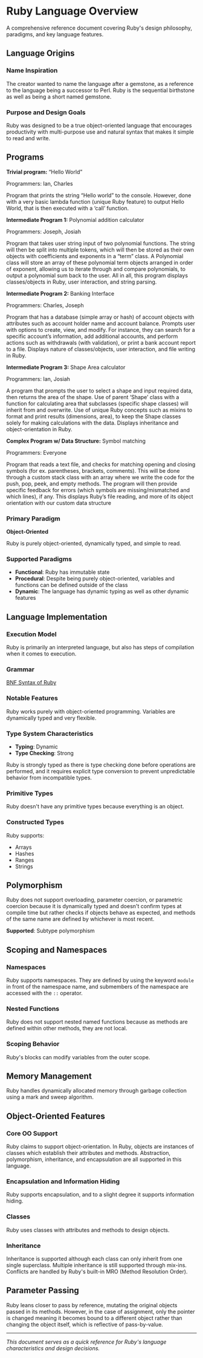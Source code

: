 # Ruby Language Overview

A comprehensive reference document covering Ruby's design philosophy, paradigms, and key language features.

## Language Origins

### Name Inspiration
The creator wanted to name the language after a gemstone, as a reference to the language being a successor to Perl. Ruby is the sequential birthstone as well as being a short named gemstone.

### Purpose and Design Goals
Ruby was designed to be a true object-oriented language that encourages productivity with multi-purpose use and natural syntax that makes it simple to read and write.

## Programs
**Trivial program:** “Hello World”

Programmers: Ian, Charles

Program that prints the string “Hello world” to the console. However, done with a very basic lambda function (unique Ruby feature) to output Hello World, that is then executed with a ‘call’ function.

**Intermediate Program 1:** Polynomial addition calculator

Programmers: Joseph, Josiah

Program that takes user string input of two polynomial functions. The string will then be split into multiple tokens, which will then be stored as their own objects with coefficients and exponents in a “term” class. A Polynomial class will store an array of these polynomial term objects arranged in order of exponent, allowing us to iterate through and compare polynomials, to output a polynomial sum back to the user. All in all, this program displays classes/objects in Ruby, user interaction, and string parsing.

**Intermediate Program 2:** Banking Interface

Programmers: Charles, Joseph

Program that has a database (simple array or hash) of account objects with attributes such as account holder name and account balance. Prompts user with options to create, view, and modify. For instance, they can search for a specific account’s information, add additional accounts, and perform actions such as withdrawals (with validation), or print a bank account report to a file. Displays nature of classes/objects, user interaction, and file writing in Ruby.

**Intermediate Program 3:** Shape Area calculator

Programmers: Ian, Josiah

A program that prompts the user to select a shape and input required data, then returns the area of the shape. Use of parent ‘Shape’ class with a function for calculating area that subclasses (specific shape classes) will inherit from and overwrite. Use of unique Ruby concepts such as mixins to format and print results (dimensions, area), to keep the Shape classes solely for making calculations with the data. Displays inheritance and object-orientation in Ruby.

**Complex Program w/ Data Structure:** Symbol matching

Programmers: Everyone

Program that reads a text file, and checks for matching opening and closing symbols (for ex. parentheses, brackets, comments). This will be done through a custom stack class with an array where we write the code for the push, pop, peek, and empty methods. The program will then provide specific feedback for errors (which symbols are missing/mismatched and which lines), if any. This displays Ruby’s file reading, and more of its object orientation with our custom data structure

### Primary Paradigm
**Object-Oriented**

Ruby is purely object-oriented, dynamically typed, and simple to read.

### Supported Paradigms

- **Functional**: Ruby has immutable state
- **Procedural**: Despite being purely object-oriented, variables and functions can be defined outside of the class
- **Dynamic**: The language has dynamic typing as well as other dynamic features

## Language Implementation

### Execution Model
Ruby is primarily an interpreted language, but also has steps of compilation when it comes to execution.

### Grammar
[BNF Syntax of Ruby](https://www.cse.buffalo.edu/~regan/cse305/RubyBNF.pdf)

### Notable Features
Ruby works purely with object-oriented programming. Variables are dynamically typed and very flexible.

### Type System Characteristics
- **Typing**: Dynamic
- **Type Checking**: Strong

Ruby is strongly typed as there is type checking done before operations are performed, and it requires explicit type conversion to prevent unpredictable behavior from incompatible types.

### Primitive Types
Ruby doesn't have any primitive types because everything is an object.

### Constructed Types
Ruby supports:
- Arrays
- Hashes
- Ranges
- Strings

## Polymorphism

Ruby does not support overloading, parameter coercion, or parametric coercion because it is dynamically typed and doesn't confirm types at compile time but rather checks if objects behave as expected, and methods of the same name are defined by whichever is most recent.

**Supported**: Subtype polymorphism

## Scoping and Namespaces

### Namespaces
Ruby supports namespaces. They are defined by using the keyword `module` in front of the namespace name, and submembers of the namespace are accessed with the `::` operator.

### Nested Functions
Ruby does not support nested named functions because as methods are defined within other methods, they are not local.

### Scoping Behavior
Ruby's blocks can modify variables from the outer scope.

## Memory Management

Ruby handles dynamically allocated memory through garbage collection using a mark and sweep algorithm.

## Object-Oriented Features

### Core OO Support
Ruby claims to support object-orientation. In Ruby, objects are instances of classes which establish their attributes and methods. Abstraction, polymorphism, inheritance, and encapsulation are all supported in this language.

### Encapsulation and Information Hiding
Ruby supports encapsulation, and to a slight degree it supports information hiding.

### Classes
Ruby uses classes with attributes and methods to design objects.

### Inheritance
Inheritance is supported although each class can only inherit from one single superclass. Multiple inheritance is still supported through mix-ins. Conflicts are handled by Ruby's built-in MRO (Method Resolution Order).

## Parameter Passing

Ruby leans closer to pass by reference, mutating the original objects passed in its methods. However, in the case of assignment, only the pointer is changed meaning it becomes bound to a different object rather than changing the object itself, which is reflective of pass-by-value.

---

*This document serves as a quick reference for Ruby's language characteristics and design decisions.*
